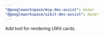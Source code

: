 ```yaml
---
"@googleworkspace/mcp-dev-assist": minor
"@googleworkspace/uikit-dev-assist": minor
---
```


Add tool for rendering UIKit cards.
